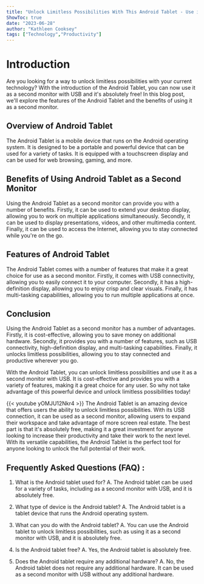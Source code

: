 ```yaml
---
title: "Unlock Limitless Possibilities With This Android Tablet - Use it as a Second Monitor With USB - And It's Absolutely Free!"
ShowToc: true 
date: "2023-06-28"
author: "Kathleen Cooksey" 
tags: ["Technology","Productivity"]
---
```

# Introduction 
Are you looking for a way to unlock limitless possibilities with your current technology? With the introduction of the Android Tablet, you can now use it as a second monitor with USB and it's absolutely free! In this blog post, we'll explore the features of the Android Tablet and the benefits of using it as a second monitor. 

## Overview of Android Tablet
The Android Tablet is a mobile device that runs on the Android operating system. It is designed to be a portable and powerful device that can be used for a variety of tasks. It is equipped with a touchscreen display and can be used for web browsing, gaming, and more. 

## Benefits of Using Android Tablet as a Second Monitor
Using the Android Tablet as a second monitor can provide you with a number of benefits. Firstly, it can be used to extend your desktop display, allowing you to work on multiple applications simultaneously. Secondly, it can be used to display presentations, videos, and other multimedia content. Finally, it can be used to access the Internet, allowing you to stay connected while you're on the go. 

## Features of Android Tablet
The Android Tablet comes with a number of features that make it a great choice for use as a second monitor. Firstly, it comes with USB connectivity, allowing you to easily connect it to your computer. Secondly, it has a high-definition display, allowing you to enjoy crisp and clear visuals. Finally, it has multi-tasking capabilities, allowing you to run multiple applications at once. 

## Conclusion
Using the Android Tablet as a second monitor has a number of advantages. Firstly, it is cost-effective, allowing you to save money on additional hardware. Secondly, it provides you with a number of features, such as USB connectivity, high-definition display, and multi-tasking capabilities. Finally, it unlocks limitless possibilities, allowing you to stay connected and productive wherever you go. 

With the Android Tablet, you can unlock limitless possibilities and use it as a second monitor with USB. It is cost-effective and provides you with a variety of features, making it a great choice for any user. So why not take advantage of this powerful device and unlock limitless possibilities today!

{{< youtube yOMJU12Nkr4 >}} 
The Android Tablet is an amazing device that offers users the ability to unlock limitless possibilities. With its USB connection, it can be used as a second monitor, allowing users to expand their workspace and take advantage of more screen real estate. The best part is that it's absolutely free, making it a great investment for anyone looking to increase their productivity and take their work to the next level. With its versatile capabilities, the Android Tablet is the perfect tool for anyone looking to unlock the full potential of their work.

## Frequently Asked Questions (FAQ) :
1. What is the Android tablet used for?
A. The Android tablet can be used for a variety of tasks, including as a second monitor with USB, and it is absolutely free.

2. What type of device is the Android tablet?
A. The Android tablet is a tablet device that runs the Android operating system.

3. What can you do with the Android tablet?
A. You can use the Android tablet to unlock limitless possibilities, such as using it as a second monitor with USB, and it is absolutely free.

4. Is the Android tablet free?
A. Yes, the Android tablet is absolutely free.

5. Does the Android tablet require any additional hardware?
A. No, the Android tablet does not require any additional hardware. It can be used as a second monitor with USB without any additional hardware.


